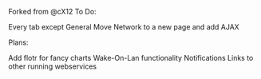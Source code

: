 Forked from @cX12
To Do:

Every tab except General
Move Network to a new page and add AJAX

Plans:

Add flotr for fancy charts
Wake-On-Lan functionality
Notifications
Links to other running webservices
